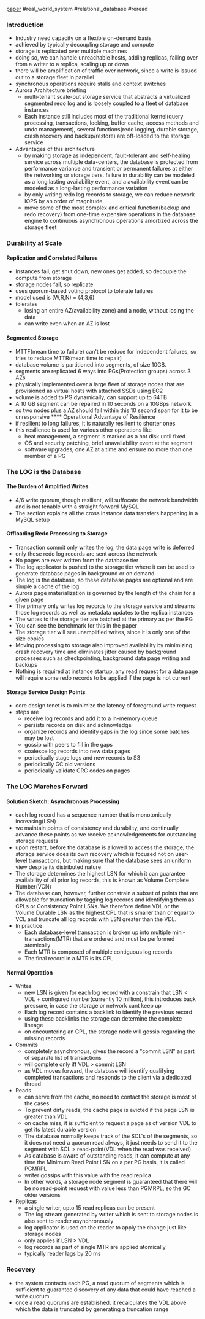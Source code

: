 
[paper](https://www.allthingsdistributed.com/files/p1041-verbitski.pdf) #real_world_system #relational_database #reread 


### Introduction
- Industry need capacity on a flexible on-demand basis
- achieved by typically decoupling storage and compute
- storage is replicated over multiple machines
- doing so, we can handle unreachable hosts, adding replicas, failing over from a writer to a replica, scaling up or down
- there will be amplification of traffic over network, since a write is issued out to a storage fleet in parallel
- synchronous operations require stalls and context switches
- Aurora Architecture briefing
  - multi-tenant scale-out storage service that abstracts a virtualized segmented redo log and is loosely coupled to a fleet of database instances
  - Each instance still includes most of the traditional kernel(query processing, transactions, locking, buffer cache, access methods and undo management), several functions(redo logging, durable storage, crash recovery and backup/restore) are off-loaded to the storage service
- Advantages of this architecture
  - by making storage as independent, fault-tolerant and self-healing service across multiple data-centers, the database is protected from performance variance and transient or permanent failures at either the networking or storage tiers. failure in durability can be modeled as a long lasting availability event, and a availability event can be modeled as a long-lasting performance variation
  - by only writing redo log records to storage, we can reduce network IOPS by an order of magnitude
  - move some of the most complex and critical function(backup and redo recovery) from one-time expensive operations in the database engine to continuous asynchronous operations amortized across the storage fleet

### Durability at Scale
#### Replication and Correlated Failures
- Instances fail, get shut down, new ones get added, so decouple the compute from storage
- storage nodes fail, so replicate
- uses quorum-based voting protocol to tolerate failures
- model used is (W,R,N) = (4,3,6)
- tolerates
  - losing an entire AZ(availability zone) and a node, without losing the data
  - can write even when an AZ is lost
#### Segmented Storage
- MTTF(mean time to failure) can't be reduce for independent failures, so tries to reduce MTTR(mean time to repair)
- database volume is partitioned into segments, of size 10GB.
- segments are replicated 6 ways into PGs(Protection groups) across 3 AZs
- physically implemented over a large fleet of storage nodes that are provisioned as virtual hosts with attached SSDs using EC2
- volume is added to PG dynamically, can support up to 64TB
- A 10 GB segment can be repaired in 10 seconds on a 10GBps network
- so two nodes plus a AZ should fail within this 10 second span for it to be unresponsive
**** Operational Advantage of Resilience
- if resilient to long failures, it is naturally resilient to shorter ones
- this resilience is used for various other operations like
  - heat management, a segment is marked as a hot disk until fixed
  - OS and security patching, brief unavailability event at the segment
  - software upgrades, one AZ at a time and ensure no more than one member of a PG

### The LOG is the Database
#### The Burden of Amplified Writes
- 4/6 write quorum, though resilient, will suffocate the network bandwidth and is not tenable with a straight forward MySQL
- The section explains all the cross instance data transfers happening in a MySQL setup
#### Offloading Redo Processing to Storage
- Transaction commit only writes the log, the data page write is deferred
- only these redo log records are sent across the network
- No pages are ever written from the database tier
- The log applicator is pushed to the storage tier where it can be used to generate database pages in background or on demand
- The log is the database, so these database pages are optional and are simple a cache of the log
- Aurora page materialization is governed by the length of the chain for a given page
- The primary only writes log records to the storage service and streams those log records as well as metadata updates to the replica instances
- The writes to the storage tier are batched at the primary as per the PG
- You can see the benchmark for this in the paper
- The storage tier will see unamplified writes, since it is only one of the size copies
- Moving processing to storage also improved availability by minimizing crash recovery time and eliminates jitter caused by background processes such as checkpointing, background data page writing and backups
- Nothing is required at instance startup, any read request for a data page will require some redo records to be applied if the page is not current
#### Storage Service Design Points
- core design tenet is to minimize the latency of foreground write request
- steps are
  - receive log records and add it to a in-memory queue
  - persists records on disk and acknowledge
  - organize records and identify gaps in the log since some batches may be lost
  - gossip with peers to fill in the gaps
  - coalesce log records into new data pages
  - periodically stage logs and new records to S3
  - periodically GC old versions
  - periodically validate CRC codes on pages

### The LOG Marches Forward
#### Solution Sketch: Asynchronous Processing
- each log record has a sequence number that is monotonically increasing(LSN)
- we maintain points of consistency and durability, and continually advance these points as we receive acknowledgements for outstanding storage requests
- upon restart, before the database is allowed to access the storage, the storage service does its own recovery which is focused not on user-level transactions, but making sure that the database sees an uniform view despite its distributed nature
- The storage determines the highest LSN for which it can guarantee availability of all prior log records, this is known as Volume Complete Number(VCN)
- The database can, however, further constrain a subset of points that are allowable for truncation by tagging log records and identifying them as CPLs or Consistency Point LSNs. We therefore define VDL or the Volume Durable LSN as the highest CPL that is smaller than or equal to VCL and truncate all log records with LSN greater than the VDL.
- In practice
  - Each database-level transaction is broken up into multiple mini-transactions(MTR) that are ordered and must be performed atomically
  - Each MTR is composed of multiple contiguous log records
  - The final record in a MTR is its CPL

#### Normal Operation
- Writes
  - new LSN is given for each log record with a constrain that LSN < VDL + configured number(currently 10 million), this introduces back pressure, in case the storage or network cant keep up
  - Each log record contains a backlink to identify the previous record
  - using these backlinks the storage can determine the complete lineage
  - on encountering an CPL, the storage node will gossip regarding the missing records
- Commits
  - completely asynchronous, gives the record a "commit LSN" as part of separate list of transactions
  - will complete only iff VDL > commit LSN
  - as VDL moves forward, the database will identify qualifying completed transactions and responds to the client via a dedicated thread
- Reads
  - can serve from the cache, no need to contact the storage is most of the cases
  - To prevent dirty reads, the cache page is evicted if the page LSN is greater than VDL
  - on cache miss, it is sufficient to request a page as of version VDL to get its latest durable version
  - The database normally keeps track of the SCL's of the segments, so it does not need a quorum read always, it just needs to send it to the segment with SCL > read-point(VDL when the read was received)
  - As database is aware of outstanding reads, it can compute at any time the Minimum Read Point LSN on a per PG basis, it is called PGMRPL
  - writer gossips with this value with the read replica
  - In other words, a storage node segment is guaranteed that there will be no read-point request with value less than PGMRPL, so the GC older versions
- Replicas
  - a single writer, upto 15 read replicas can be present
  - The log stream generated by writer which is sent to storage nodes is also sent to reader asynchronously
  - log applicator is used on the reader to apply the change just like storage nodes
  - only applies if LSN > VDL
  - log records as part of single MTR are applied atomically
  - typically reader lags by 20 ms

### Recovery
- the system contacts each PG, a read quorum of segments which is sufficient to guarantee discovery of any data that could have reached a write quorum
- once a read quorums are established, it recalculates the VDL above which the data is truncated by generating a truncation range
